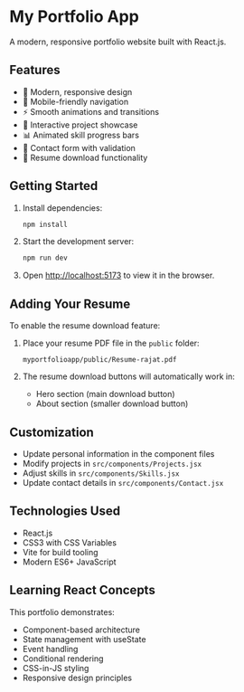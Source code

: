 # My Portfolio App

A modern, responsive portfolio website built with React.js.

## Features

- 🎨 Modern, responsive design
- 📱 Mobile-friendly navigation
- ⚡ Smooth animations and transitions
- 🎯 Interactive project showcase
- 📊 Animated skill progress bars
- 📧 Contact form with validation
- 📄 Resume download functionality

## Getting Started

1. Install dependencies:
   ```bash
   npm install
   ```

2. Start the development server:
   ```bash
   npm run dev
   ```

3. Open [http://localhost:5173](http://localhost:5173) to view it in the browser.

## Adding Your Resume

To enable the resume download feature:

1. Place your resume PDF file in the `public` folder:
   ```
   myportfolioapp/public/Resume-rajat.pdf
   ```

2. The resume download buttons will automatically work in:
   - Hero section (main download button)
   - About section (smaller download button)

## Customization

- Update personal information in the component files
- Modify projects in `src/components/Projects.jsx`
- Adjust skills in `src/components/Skills.jsx`
- Update contact details in `src/components/Contact.jsx`

## Technologies Used

- React.js
- CSS3 with CSS Variables
- Vite for build tooling
- Modern ES6+ JavaScript

## Learning React Concepts

This portfolio demonstrates:
- Component-based architecture
- State management with useState
- Event handling
- Conditional rendering
- CSS-in-JS styling
- Responsive design principles
